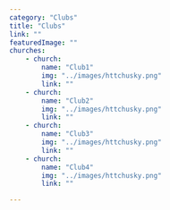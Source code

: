 ```yaml
---
category: "Clubs"
title: "Clubs"
link: ""
featuredImage: ""
churches:
    - church:
        name: "Club1"
        img: "../images/httchusky.png"
        link: ""
    - church:
        name: "Club2"
        img: "../images/httchusky.png"
        link: ""
    - church:
        name: "Club3"
        img: "../images/httchusky.png"
        link: ""
    - church:
        name: "Club4"
        img: "../images/httchusky.png"
        link: ""

---
```


